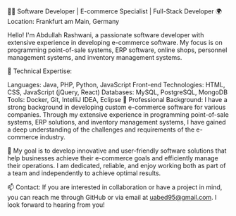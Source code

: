 👨‍💻 Software Developer | E-commerce Specialist | Full-Stack Developer
🌍 Location: Frankfurt am Main, Germany

Hello! I'm Abdullah Rashwani, a passionate software developer with extensive experience in developing e-commerce software. My focus is on programming point-of-sale systems, ERP software, online shops, personnel management systems, and inventory management systems.

🔧 Technical Expertise:

Languages: Java, PHP, Python, JavaScript
Front-end Technologies: HTML, CSS, JavaScript (jQuery, React)
Databases: MySQL, PostgreSQL, MongoDB
Tools: Docker, Git, IntelliJ IDEA, Eclipse
💼 Professional Background:
I have a strong background in developing custom e-commerce software for various companies. Through my extensive experience in programming point-of-sale systems, ERP solutions, and inventory management systems, I have gained a deep understanding of the challenges and requirements of the e-commerce industry.

🚀 My goal is to develop innovative and user-friendly software solutions that help businesses achieve their e-commerce goals and efficiently manage their operations. I am dedicated, reliable, and enjoy working both as part of a team and independently to achieve optimal results.

📫 Contact:
If you are interested in collaboration or have a project in mind, you can reach me through GitHub or via email at uabed95@gmail.com. I look forward to hearing from you!

<!---
Abdi-AG/Abdi-AG is a ✨ special ✨ repository because its `README.md` (this file) appears on your GitHub profile.
You can click the Preview link to take a look at your changes.
--->

